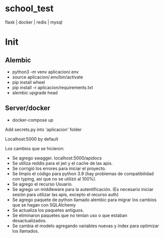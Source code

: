# school_test
flask | docker | redis | mysql

# Init
## Alembic
- python3 -m venv aplicacion/.env
- source aplicacion/.env/bin/activate
- pip install wheel
- pip install -r aplicacion/requirements.txt
- alembic upgrade head

## Server/docker
- docker-compose up

Add secrets.py into 'aplicacion' folder

Localhost:5000 by default


Los cambios que se hicieron:

- Se agrego swagger. localhost:5000/apidocs
- Se utiliza reddis para el jwt y el cache de las apis.
- Se corrigió los errores para iniciar el proyecto.
- Se limpio el código para python 3.9 (hay problemas de compatibilidad con typing, así que no se utilizó al 100%).
- Se agrego el recurso Usuario.
- Se agrego un middleware para la autentificación. (Es necesario iniciar sesión para utilizar las apis, excepto el recurso auth)
- Se agrego paquete de python llamado alembic para migrar los cambios
que se hagan con SQLAlchemy
- Se actualiza los paquetes antiguos.
- Se eliminaron paquetes que no tenían uso o que estaban desactualizados.
- Se cambia el modelo agregando variables nuevas y índex para optimizar los llamados.
